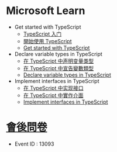 # Microsoft Learn 
* Get started with TypeScript
    * [TypeScript 入门](https://docs.microsoft.com/zh-cn/learn/modules/typescript-get-started/?wt.mc_id=checkin_13088_webpage_reactor)
    * [開始使用 TypeScript](https://docs.microsoft.com/zh-tw/learn/modules/typescript-get-started/?wt.mc_id=checkin_13088_webpage_reactor)
    * [Get started with TypeScript](https://docs.microsoft.com/en-US/learn/modules/typescript-get-started/?wt.mc_id=checkin_13088_webpage_reactor)
* Declare variable types in TypeScript
    * [在 TypeScript 中声明变量类型](https://docs.microsoft.com/zh-cn/learn/modules/typescript-declare-variable-types/?wt.mc_id=checkin_13088_webpage_reactor)
    * [在 TypeScript 中宣告變數類型](https://docs.microsoft.com/zh-tw/learn/modules/typescript-declare-variable-types/?wt.mc_id=checkin_13088_webpage_reactor)
    * [Declare variable types in TypeScript](https://docs.microsoft.com/en-us/learn/modules/typescript-declare-variable-types/?wt.mc_id=checkin_13088_webpage_reactor)
* Implement interfaces in TypeScript
    * [在 TypeScript 中实现接口](https://docs.microsoft.com/zh-cn/learn/modules/typescript-implement-interfaces/?wt.mc_id=checkin_13093_webpage_reactor)
    * [在 TypeScript 中實作介面](https://docs.microsoft.com/zh-tw/learn/modules/typescript-implement-interfaces/?wt.mc_id=checkin_13093_webpage_reactor)
    * [Implement interfaces in TypeScript](https://docs.microsoft.com/en-us/learn/modules/typescript-implement-interfaces/?wt.mc_id=checkin_13093_webpage_reactor)







# [會後問卷](https://aka.ms/Reactor/Survey)
* Event ID : 13093